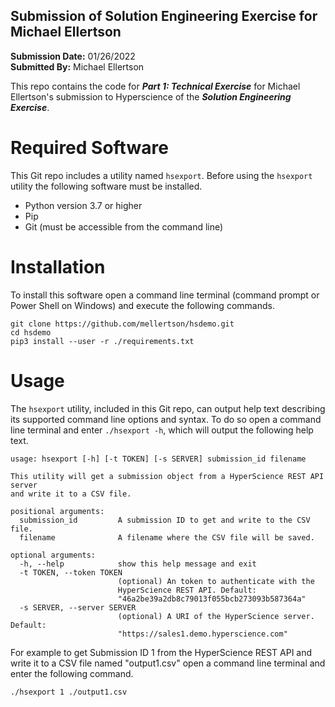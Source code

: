 Submission of Solution Engineering Exercise for Michael Ellertson
---

**Submission Date:** 01/26/2022<BR>
**Submitted By:** Michael Ellertson

This repo contains the code for ***Part 1: Technical Exercise*** for Michael 
Ellertson's submission to Hyperscience of the ***Solution Engineering Exercise***.


# Required Software

This Git repo includes a utility named `hsexport`.  Before using the `hsexport` 
utility the following software must be installed.

* Python version 3.7 or higher
* Pip
* Git (must be accessible from the command line)

# Installation

To install this software open a command line terminal (command prompt or 
Power Shell on Windows) and execute the following commands.

```shell script
git clone https://github.com/mellertson/hsdemo.git
cd hsdemo
pip3 install --user -r ./requirements.txt
```

# Usage

The `hsexport` utility, included in this Git repo, can output help text 
describing its supported command line options and syntax.  To do
so open a command line terminal and enter `./hsexport -h`, which will output the
following help text.

```shell script
usage: hsexport [-h] [-t TOKEN] [-s SERVER] submission_id filename

This utility will get a submission object from a HyperScience REST API server
and write it to a CSV file.

positional arguments:
  submission_id         A submission ID to get and write to the CSV file.
  filename              A filename where the CSV file will be saved.

optional arguments:
  -h, --help            show this help message and exit
  -t TOKEN, --token TOKEN
                        (optional) An token to authenticate with the
                        HyperScience REST API. Default:
                        "46a2be39a2db8c79013f055bcb273093b587364a"
  -s SERVER, --server SERVER
                        (optional) A URI of the HyperScience server. Default:
                        "https://sales1.demo.hyperscience.com"
```

For example to get Submission ID 1 from the HyperScience REST API and write 
it to a CSV file named "output1.csv" open a command line terminal and enter the
following command.

```shell script
./hsexport 1 ./output1.csv
```